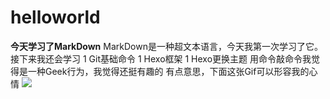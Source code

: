 # helloworld
**今天学习了MarkDown**
MarkDown是一种超文本语言，今天我第一次学习了它。
接下来我还会学习
1 Git基础命令
1 Hexo框架
1 Hexo更换主题
用命令敲命令我觉得是一种Geek行为，我觉得还挺有趣的
有点意思，下面这张Gif可以形容我的心情
![](https://qgt-style.oss-cn-hangzhou.aliyuncs.com/newcoursep4/g1/g1-2-2/tenor.gif)
